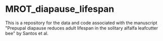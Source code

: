 # MROT_diapause_lifespan
This is a repository for the data and code associated with the manuscript "Prepupal diapause reduces adult lifespan in the solitary alfalfa leafcutter bee" by Santos et al. 
